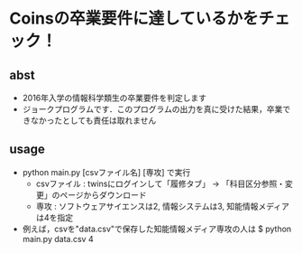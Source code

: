 # Coinsの卒業要件に達しているかをチェック！


## abst
- 2016年入学の情報科学類生の卒業要件を判定します
- ジョークプログラムです．このプログラムの出力を真に受けた結果，卒業できなかったとしても責任は取れません


## usage
- python main.py [csvファイル名] [専攻] で実行
	- csvファイル : twinsにログインして「履修タブ」 -> 「科目区分参照・変更」のページからダウンロード
	- 専攻 : ソフトウェアサイエンスは2, 情報システムは3, 知能情報メディアは4を指定
- 例えば，csvを"data.csv"で保存した知能情報メディア専攻の人は $ python main.py data.csv 4
